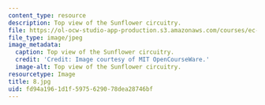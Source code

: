 ```yaml
---
content_type: resource
description: Top view of the Sunflower circuitry.
file: https://ol-ocw-studio-app-production.s3.amazonaws.com/courses/ec-s06-practical-electronics-fall-2004/fd94a1961d1f5975629078dea28746bf_8.jpg
file_type: image/jpeg
image_metadata:
  caption: Top view of the Sunflower circuitry.
  credit: 'Credit: Image courtesy of MIT OpenCourseWare.'
  image-alt: Top view of the Sunflower circuitry.
resourcetype: Image
title: 8.jpg
uid: fd94a196-1d1f-5975-6290-78dea28746bf
---
```

